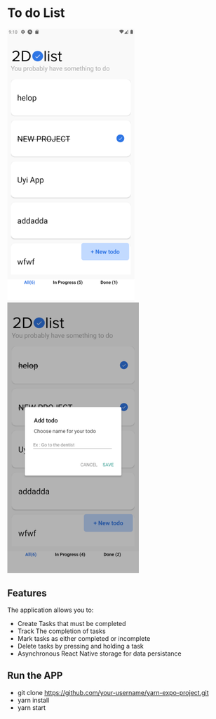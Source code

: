 # To do List

<img src="assets/firstpage.png" alt="First Page" width="290"/><img src="assets/addtodo.png" alt="Add To-Do" width="300"/>

## Features

The application allows you to:

- Create Tasks that must be completed
- Track The completion of tasks
- Mark tasks as either completed or incomplete
- Delete tasks by pressing and holding a task
- Asynchronous React Native storage for data persistance

## Run the APP

- git clone https://github.com/your-username/yarn-expo-project.git
- yarn install
- yarn start
